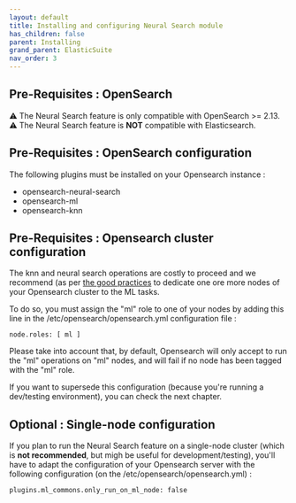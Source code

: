 ```yaml
---
layout: default
title: Installing and configuring Neural Search module
has_children: false
parent: Installing
grand_parent: ElasticSuite
nav_order: 3
---
```


## Pre-Requisites : OpenSearch

⚠️ The Neural Search feature is only compatible with OpenSearch >= 2.13. <br/>
⚠️ The Neural Search feature is **NOT** compatible with Elasticsearch.

## Pre-Requisites : OpenSearch configuration

The following plugins must be installed on your Opensearch instance : 

- opensearch-neural-search
- opensearch-ml
- opensearch-knn

## Pre-Requisites : Opensearch cluster configuration 

The knn and neural search operations are costly to proceed and we recommend (as per [the good practices](https://opensearch.org/docs/latest/ml-commons-plugin/cluster-settings/) to dedicate one ore more nodes of your Opensearch cluster to the ML tasks.

To do so, you must assign the "ml" role to one of your nodes by adding this line in the /etc/opensearch/opensearch.yml configuration file : 

```
node.roles: [ ml ]
```

Please take into account that, by default, Opensearch will only accept to run the "ml" operations on "ml" nodes, and will fail if no node has been tagged with the "ml" role.

If you want to supersede this configuration (because you're running a dev/testing environment), you can check the next chapter.

## Optional : Single-node configuration

If you plan to run the Neural Search feature on a single-node cluster (which is **not recommended**, but migh be useful for development/testing), you'll have to adapt the configuration of your Opensearch server with the following configuration (on the /etc/opensearch/opensearch.yml) : 

```
plugins.ml_commons.only_run_on_ml_node: false
```
